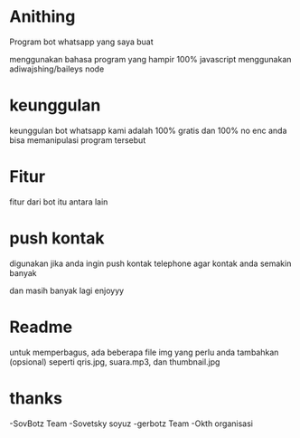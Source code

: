 # Anithing
Program bot whatsapp yang saya buat

menggunakan bahasa program yang hampir 100% javascript
menggunakan adiwajshing/baileys node 

# keunggulan
 keunggulan bot whatsapp kami adalah 100% gratis dan 100% no enc anda bisa memanipulasi program tersebut

# Fitur
fitur dari bot itu antara lain

# push kontak
digunakan jika anda ingin push kontak telephone agar kontak anda semakin banyak

dan masih banyak lagi enjoyyy

# Readme
untuk memperbagus, ada beberapa file img yang perlu anda tambahkan (opsional) seperti qris.jpg, suara.mp3, dan thumbnail.jpg 

# thanks
-SovBotz Team
-Sovetsky soyuz
-gerbotz Team
-Okth organisasi
